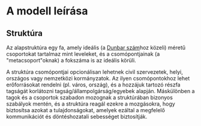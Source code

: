 # A modell leírása

## Struktúra

Az alapstruktúra egy fa, amely ideális \(a [Dunbar szám](https://en.wikipedia.org/wiki/Dunbars_number)hoz közeli\) méretű csoportokat tartalmaz mint leveleket, és a csomópontjainak \(a "metacsoport"oknak\) a fokszáma is az ideális körüli.

A struktúra csomópontjai opcionálisan lehetnek civil szervezetek, helyi, országos vagy nemzetközi kormányzatok. Az ilyen csomópontokhoz lehet erőforrásokat rendelni \(pl. város, ország\), és a hozzájuk tartozó részfa tagságát korlátozni tagság/állampolgárság/egyebek alapján. Máskülönben a tagok és a csoportok szabadon mozognak a struktúrában bizonyos szabályok mentén, és a struktúra reagál ezekre a mozgásokra, hogy biztosítsa azokat a tulajdonságokat, amelyek ezáltal a megfelelő kommunikációt és döntéshozatali sebességet biztosítják.

